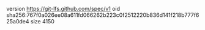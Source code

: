 version https://git-lfs.github.com/spec/v1
oid sha256:767f0a026ee08a611fd066262b223c0f2512220b836d141f218b777f625a0de4
size 4150
